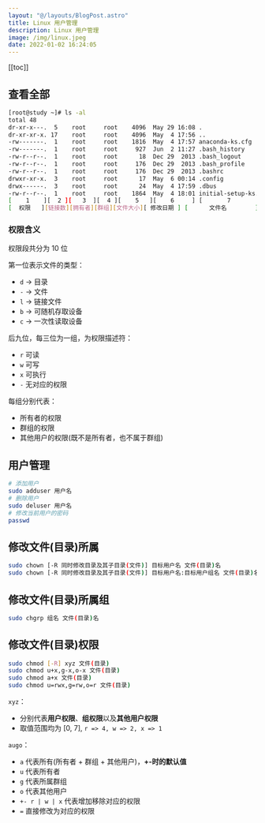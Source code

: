 ```yaml
---
layout: "@/layouts/BlogPost.astro"
title: Linux 用户管理
description: Linux 用户管理
image: /img/linux.jpeg
date: 2022-01-02 16:24:05
---
```


[[toc]]

## 查看全部

```bash
[root@study ~]# ls -al
total 48
dr-xr-x---.  5    root     root    4096  May 29 16:08 .
dr-xr-xr-x. 17    root     root    4096  May  4 17:56 ..
-rw-------.  1    root     root    1816  May  4 17:57 anaconda-ks.cfg
-rw-------.  1    root     root     927  Jun  2 11:27 .bash_history
-rw-r--r--.  1    root     root      18  Dec 29  2013 .bash_logout
-rw-r--r--.  1    root     root     176  Dec 29  2013 .bash_profile
-rw-r--r--.  1    root     root     176  Dec 29  2013 .bashrc
drwxr-xr-x.  3    root     root      17  May  6 00:14 .config               
drwx------.  3    root     root      24  May  4 17:59 .dbus
-rw-r--r--.  1    root     root    1864  May  4 18:01 initial-setup-ks.cfg
[    1    ][  2 ][   3  ][  4 ][    5   ][    6     ] [       7          ]
[  权限   ][链接数][拥有者][群组][文件大小][ 修改日期 ] [      文件名        ]
```

### 权限含义

权限段共分为 10 位

第一位表示文件的类型：
  - `d` -> 目录
  - `-` -> 文件
  - `l` -> 链接文件
  - `b` -> 可随机存取设备
  - `c` -> 一次性读取设备

后九位，每三位为一组，为权限描述符：
  - `r` 可读
  - `w` 可写
  - `x` 可执行
  - `-` 无对应的权限

每组分别代表：
  - 所有者的权限
  - 群组的权限
  - 其他用户的权限(既不是所有者，也不属于群组)

## 用户管理

```bash
# 添加用户
sudo adduser 用户名
# 删除用户
sudo deluser 用户名
# 修改当前用户的密码
passwd
```

## 修改文件(目录)所属

```bash
sudo chown [-R 同时修改目录及其子目录(文件)] 目标用户名 文件(目录)名
sudo chown [-R 同时修改目录及其子目录(文件)] 目标用户名:目标用户组名 文件(目录)名
```

## 修改文件(目录)所属组

```bash
sudo chgrp 组名 文件(目录)名
```



## 修改文件(目录)权限

```bash
sudo chmod [-R] xyz 文件(目录)
sudo chmod u+x,g-x,o-x 文件(目录)
sudo chmod a+x 文件(目录)
sudo chmod u=rwx,g=rw,o=r 文件(目录)
```

`xyz`：
  - 分别代表**用户权限**、**组权限**以及**其他用户权限**
  - 取值范围均为 [0, 7], `r => 4, w => 2, x => 1`

`augo`：
  - `a` 代表所有(所有者 + 群组 + 其他用户)，**+-时的默认值**
  - `u` 代表所有者
  - `g` 代表所属群组
  - `o` 代表其他用户
  - `+- r | w | x` 代表增加移除对应的权限
  - `=` 直接修改为对应的权限